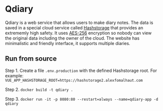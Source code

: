 # Qdiary

Qdiary is a web service that allows users to make diary notes. 
The data is saved in a special cloud service called 
[Hashstorage](https://github.com/fomalhaut88/hashstorage) 
that provides an extrememly high safety. It uses 
[AES-256](https://en.wikipedia.org/wiki/Advanced_Encryption_Standard)
encryption so nobody can view the original data including the owner of the cloud.
The website has minimalistic and friendly interface, it supports multiple diaries.

## Run from source

Step 1. Create a file `.env.production` with the defined Hashstorage root. For example: `VUE_APP_HASHSTORAGE_ROOT=https://hashstorage2.alexfomalhaut.com`

Step 2. `docker build -t qdiary .`

Step 3. `docker run -it -p 8080:80 --restart=always --name=qdiary-app -d qdiary`

